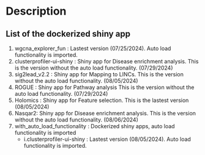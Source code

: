 # Description
## List of the dockerized shiny app 
1. wgcna_explorer_fun : Lastest version (07/25/2024). Auto load functionality is imported.
2. clusterprofiler-ui-shiny : Shiny app for Disease enrichment analysis. This is the version without the auto load functionality. (07/29/2024)
3. sig2lead_v2.2 : Shiny app for Mapping to LINCs. This is the version without the auto load functionality. (08/05/2024)
4. ROGUE : Shiny app for Pathway analysis This is the version without the auto load functionality. (07/29/2024)
5. Holomics : Shiny app for Feature selection. This is the lastest version (08/05/2024)
6. Nasqar2: Shiny app for Disease enrichment analysis. This is the version without the auto load functionality. (08/06/2024)
0. with_auto_load_functionality : Dockerized shiny apps, auto load functionality is imported
	- ⅰ.clusterprofiler-ui-shiny : Lastest version (08/05/2024). Auto load functionality is imported.

